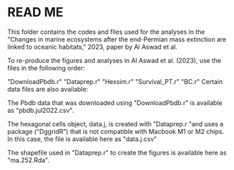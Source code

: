 # READ ME 

This folder contains the codes and files used for the analyses in the "Changes in marine ecosystems after the end-Permian mass extinction are linked to oceanic habitats," 2023, paper by Al Aswad et al.

To re-produce the figures and analyses in Al Aswad et al. (2023), use the files in the following order:

"DownloadPbdb.r"
"Dataprep.r"
"Hexsim.r"
"Survival_PT.r"
"BC.r"
Certain data files are also available:

The Pbdb data that was downloaded using "DownloadPbdb.r" is available as "pbdb.jul2022.csv".

The hexagonal cells object, data.j, is created with "Dataprep.r "and uses a package ("DggridR") that is not compatible with Macbook M1 or M2 chips. In this case, the file is available here as "data.j.csv"

The shapefile used in "Dataprep.r" to create the figures is available here as "ma.252.Rda".
